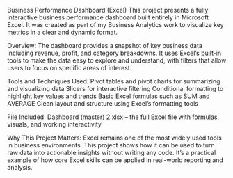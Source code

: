 Business Performance Dashboard (Excel)
This project presents a fully interactive business performance dashboard built entirely in Microsoft Excel. It was created as part of my Business Analytics work to visualize key metrics in a clear and dynamic format.

Overview:
The dashboard provides a snapshot of key business data including revenue, profit, and category breakdowns. It uses Excel’s built-in tools to make the data easy to explore and understand, with filters that allow users to focus on specific areas of interest.

Tools and Techniques Used:
Pivot tables and pivot charts for summarizing and visualizing data
Slicers for interactive filtering
Conditional formatting to highlight key values and trends
Basic Excel formulas such as SUM and AVERAGE
Clean layout and structure using Excel’s formatting tools

File Included:
Dashboard (master) 2.xlsx – the full Excel file with formulas, visuals, and working interactivity

Why This Project Matters:
Excel remains one of the most widely used tools in business environments. This project shows how it can be used to turn raw data into actionable insights without writing any code. It’s a practical example of how core Excel skills can be applied in real-world reporting and analysis.


